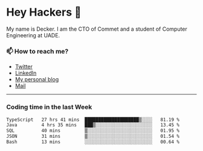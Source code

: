 # Hey Hackers 👋

My name is Decker. I am the CTO of Commet and a student of Computer Engineering at UADE.

### 📫 How to reach me?
- [Twitter](https://x.com/0xDecker) 
- [LinkedIn](https://www.linkedin.com/in/decker-urbano/) 
- [My personal blog](http://decker.sh) 
- [Mail](mailto:me@decker.sh)

---

### Coding time in the last Week

<!--START_SECTION:waka-->

```txt
TypeScript   27 hrs 41 mins  ████████████████████▒░░░░   81.19 %
Java         4 hrs 35 mins   ███▒░░░░░░░░░░░░░░░░░░░░░   13.45 %
SQL          40 mins         ▒░░░░░░░░░░░░░░░░░░░░░░░░   01.95 %
JSON         31 mins         ▒░░░░░░░░░░░░░░░░░░░░░░░░   01.54 %
Bash         13 mins         ░░░░░░░░░░░░░░░░░░░░░░░░░   00.64 %
```

<!--END_SECTION:waka-->
